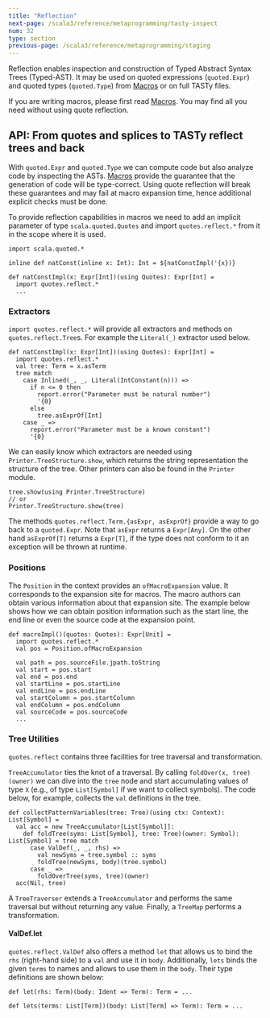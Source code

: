 ```yaml
---
title: "Reflection"
next-page: /scala3/reference/metaprogramming/tasty-inspect
num: 32
type: section
previous-page: /scala3/reference/metaprogramming/staging
---
```


<!-- THIS FILE HAS BEEN GENERATED BY SCALADOC PREPROCESSOR. NOTE THAT ANY CHANGES TO THIS FILE CAN BE OVERRIDEN IN THE FUTURE -->

Reflection enables inspection and construction of Typed Abstract Syntax Trees
(Typed-AST). It may be used on quoted expressions (`quoted.Expr`) and quoted
types (`quoted.Type`) from [Macros](./macros.html) or on full TASTy files.

If you are writing macros, please first read [Macros](./macros.html).
You may find all you need without using quote reflection.

## API: From quotes and splices to TASTy reflect trees and back

With `quoted.Expr` and `quoted.Type` we can compute code but also analyze code
by inspecting the ASTs. [Macros](./macros.html) provide the guarantee that the
generation of code will be type-correct. Using quote reflection will break these
guarantees and may fail at macro expansion time, hence additional explicit
checks must be done.

To provide reflection capabilities in macros we need to add an implicit parameter
of type `scala.quoted.Quotes` and import `quotes.reflect.*` from it in the scope
where it is used.

<div class="snippet" ><div class="buttons"></div><pre><code class="language-scala"><span id="0" class="" >import scala.quoted.*
</span><span id="1" class="" >
</span><span id="2" class="" >inline def natConst(inline x: Int): Int = ${natConstImpl(&apos;{x})}
</span><span id="3" class="" >
</span><span id="4" class="" >def natConstImpl(x: Expr[Int])(using Quotes): Expr[Int] =
</span><span id="5" class="" >  import quotes.reflect.*
</span><span id="6" class="" >  ...
</span></code></pre></div>

### Extractors

`import quotes.reflect.*` will provide all extractors and methods on `quotes.reflect.Tree`s.
For example the `Literal(_)` extractor used below.

<div class="snippet" ><div class="buttons"></div><pre><code class="language-scala"><span id="0" class="" >def natConstImpl(x: Expr[Int])(using Quotes): Expr[Int] =
</span><span id="1" class="" >  import quotes.reflect.*
</span><span id="2" class="" >  val tree: Term = x.asTerm
</span><span id="3" class="" >  tree match
</span><span id="4" class="" >    case Inlined(_, _, Literal(IntConstant(n))) =&gt;
</span><span id="5" class="" >      if n &lt;= 0 then
</span><span id="6" class="" >        report.error(&quot;Parameter must be natural number&quot;)
</span><span id="7" class="" >        &apos;{0}
</span><span id="8" class="" >      else
</span><span id="9" class="" >        tree.asExprOf[Int]
</span><span id="10" class="" >    case _ =&gt;
</span><span id="11" class="" >      report.error(&quot;Parameter must be a known constant&quot;)
</span><span id="12" class="" >      &apos;{0}
</span></code></pre></div>

We can easily know which extractors are needed using `Printer.TreeStructure.show`,
which returns the string representation the structure of the tree. Other printers
can also be found in the `Printer` module.

<div class="snippet" ><div class="buttons"></div><pre><code class="language-scala"><span id="0" class="" >tree.show(using Printer.TreeStructure)
</span><span id="1" class="" >// or
</span><span id="2" class="" >Printer.TreeStructure.show(tree)
</span></code></pre></div>

The methods `quotes.reflect.Term.{asExpr, asExprOf}` provide a way to go back to
a `quoted.Expr`. Note that `asExpr` returns a `Expr[Any]`. On the other hand
`asExprOf[T]` returns a `Expr[T]`, if the type does not conform to it an exception
will be thrown at runtime.

### Positions

The `Position` in the context provides an `ofMacroExpansion` value. It corresponds
to the expansion site for macros. The macro authors can obtain various information
about that expansion site. The example below shows how we can obtain position
information such as the start line, the end line or even the source code at the
expansion point.

<div class="snippet" ><div class="buttons"></div><pre><code class="language-scala"><span id="0" class="" >def macroImpl()(quotes: Quotes): Expr[Unit] =
</span><span id="1" class="" >  import quotes.reflect.*
</span><span id="2" class="" >  val pos = Position.ofMacroExpansion
</span><span id="3" class="" >
</span><span id="4" class="" >  val path = pos.sourceFile.jpath.toString
</span><span id="5" class="" >  val start = pos.start
</span><span id="6" class="" >  val end = pos.end
</span><span id="7" class="" >  val startLine = pos.startLine
</span><span id="8" class="" >  val endLine = pos.endLine
</span><span id="9" class="" >  val startColumn = pos.startColumn
</span><span id="10" class="" >  val endColumn = pos.endColumn
</span><span id="11" class="" >  val sourceCode = pos.sourceCode
</span><span id="12" class="" >  ...
</span></code></pre></div>

### Tree Utilities

`quotes.reflect` contains three facilities for tree traversal and
transformation.

`TreeAccumulator` ties the knot of a traversal. By calling `foldOver(x, tree)(owner)`
we can dive into the `tree` node and start accumulating values of type `X` (e.g.,
of type `List[Symbol]` if we want to collect symbols). The code below, for
example, collects the `val` definitions in the tree.

<div class="snippet" ><div class="buttons"></div><pre><code class="language-scala"><span id="0" class="" >def collectPatternVariables(tree: Tree)(using ctx: Context): List[Symbol] =
</span><span id="1" class="" >  val acc = new TreeAccumulator[List[Symbol]]:
</span><span id="2" class="" >    def foldTree(syms: List[Symbol], tree: Tree)(owner: Symbol): List[Symbol] = tree match
</span><span id="3" class="" >      case ValDef(_, _, rhs) =&gt;
</span><span id="4" class="" >        val newSyms = tree.symbol :: syms
</span><span id="5" class="" >        foldTree(newSyms, body)(tree.symbol)
</span><span id="6" class="" >      case _ =&gt;
</span><span id="7" class="" >        foldOverTree(syms, tree)(owner)
</span><span id="8" class="" >  acc(Nil, tree)
</span></code></pre></div>

A `TreeTraverser` extends a `TreeAccumulator` and performs the same traversal
but without returning any value. Finally, a `TreeMap` performs a transformation.

#### ValDef.let

`quotes.reflect.ValDef` also offers a method `let` that allows us to bind the `rhs` (right-hand side) to a `val` and use it in `body`.
Additionally, `lets` binds the given `terms` to names and allows to use them in the `body`.
Their type definitions are shown below:

<div class="snippet" ><div class="buttons"></div><pre><code class="language-scala"><span id="0" class="" >def let(rhs: Term)(body: Ident =&gt; Term): Term = ...
</span><span id="1" class="" >
</span><span id="2" class="" >def lets(terms: List[Term])(body: List[Term] =&gt; Term): Term = ...
</span></code></pre></div>
